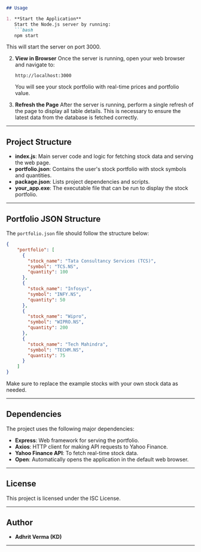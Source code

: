 ```markdown
## Usage

1. **Start the Application**
   Start the Node.js server by running:
   ```bash
   npm start
   ```
   This will start the server on port 3000.

2. **View in Browser**
   Once the server is running, open your web browser and navigate to:
   ```
   http://localhost:3000
   ```
   You will see your stock portfolio with real-time prices and portfolio value.

3. **Refresh the Page**
   After the server is running, perform a single refresh of the page to display all table details. This is necessary to ensure the latest data from the database is fetched correctly.

---

## Project Structure

- **index.js**: Main server code and logic for fetching stock data and serving the web page.
- **portfolio.json**: Contains the user's stock portfolio with stock symbols and quantities.
- **package.json**: Lists project dependencies and scripts.
- **your_app.exe**: The executable file that can be run to display the stock portfolio.

---

## Portfolio JSON Structure

The `portfolio.json` file should follow the structure below:

```json
{
    "portfolio": [
      {
        "stock_name": "Tata Consultancy Services (TCS)",
        "symbol": "TCS.NS",
        "quantity": 100
      },
      {
        "stock_name": "Infosys",
        "symbol": "INFY.NS",
        "quantity": 50
      },
      {
        "stock_name": "Wipro",
        "symbol": "WIPRO.NS",
        "quantity": 200
      },
      {
        "stock_name": "Tech Mahindra",
        "symbol": "TECHM.NS",
        "quantity": 75
      }
    ]
}
```

Make sure to replace the example stocks with your own stock data as needed.

---

## Dependencies

The project uses the following major dependencies:
- **Express**: Web framework for serving the portfolio.
- **Axios**: HTTP client for making API requests to Yahoo Finance.
- **Yahoo Finance API**: To fetch real-time stock data.
- **Open**: Automatically opens the application in the default web browser.

---

## License

This project is licensed under the ISC License.

---

## Author

- **Adhrit Verma (KD)**

---
